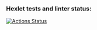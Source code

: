 ### Hexlet tests and linter status:
[![Actions Status](https://github.com/Disv-23/frontend-project-44/workflows/hexlet-check/badge.svg)](https://github.com/Disv-23/frontend-project-44/actions)